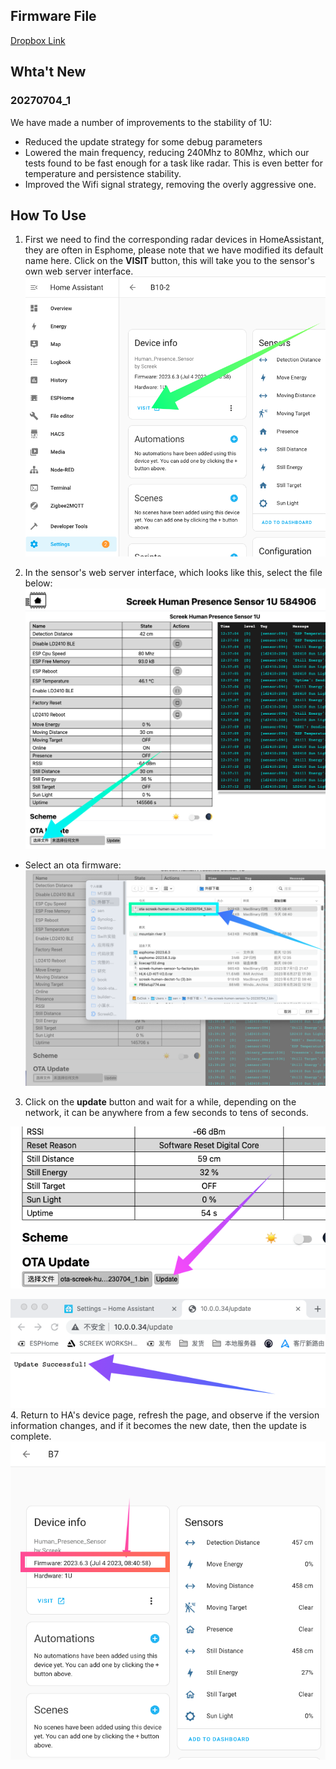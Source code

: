 ## Firmware File
[Dropbox Link](https://www.dropbox.com/s/1nqeoqzv4vf8x1e/ota-screek-humen-sensor-1u-20230704_1.bin?dl=0)

## Whta't New
### 20270704_1
We have made a number of improvements to the stability of 1U:  

- Reduced the update strategy for some debug parameters  
- Lowered the main frequency, reducing 240Mhz to 80Mhz, which our tests found to be fast enough for a task like radar. This is even better for temperature and persistence stability.  
- Improved the Wifi signal strategy, removing the overly aggressive one.    

## How To Use

1. First we need to find the corresponding radar devices in HomeAssistant, they are often in Esphome, please note that we have modified its default name here. Click on the **VISIT** button, this will take you to the sensor's own web server interface.
![](assets/Pasted%20image%2020230704123535.png)


2. In the sensor's web server interface, which looks like this, select the file below:
![](assets/Pasted%20image%2020230704123717.png)

* Select an ota firmware:
![](assets/Pasted%20image%2020230704123930.png)

3. Click on the **update** button and wait for a while, depending on the network, it can be anywhere from a few seconds to tens of seconds.  

![](assets/Pasted%20image%2020230704124358.png)

![](assets/Pasted%20image%2020230704124340.png)
4. Return to HA's device page, refresh the page, and observe if the version information changes, and if it becomes the new date, then the update is complete.
![](assets/Pasted%20image%2020230704124505.png)